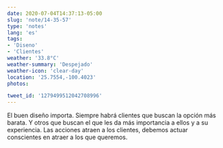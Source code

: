 ```yaml
---
date: 2020-07-04T14:37:13-05:00
slug: 'note/14-35-57'
type: 'notes'
lang: 'es'
tags:
- 'Diseno'
- 'Clientes'
weather: '33.8°C'
weather-summary: 'Despejado'
weather-icon: 'clear-day'
location: '25.7554,-100.4023'
photos:

tweet_id: '1279499512042708996'
---
```

El buen diseño importa. Siempre habrá clientes que buscan la opción más barata. Y otros que buscan el que les da más importancia a ellos y a su experiencia. Las acciones atraen a los clientes, debemos actuar conscientes en atraer a los que queremos.   